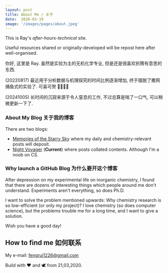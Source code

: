 ```yaml
---
layout: post
title: About Me / 关于
date:  2020-03-19
image: '/images/pages/about.jpeg'
---
```


This is Ray's _after-hours-technical_ site.

Useful resources shared or originally-developed will be repost here after well-organised.

你好, 这里是 Ray. 虽然是实验为主的无机化学专业, 但是还是很喜欢折腾有意思的东西.

(20220817) 最近用于分析数据与机理探究的时间比例逐渐增加, 终于摆脱了撒网捕鱼式的实验了. 可喜可贺 🎉🎉🎈🎈

(20241005) 长时间的沉寂来源于令人窒息的工作, 不过总算是喘了一口气, 可以稍微更新一下了.

### About My Blog 关于我的博客

There are two blogs:

- [Memories of the Starry Sky](https://rayray.moe) where my daily and chemistry-relevant posts will deposit.
- [Night Voyager](https://tkaray.github.io/) (**Current**) where posts collated contents. Although I'm a noob on CS.

### Why launch a GitHub Blog 为什么要开这个博客

After depression on my experimental life on inorganic chemistry, I found that there are dozens of interesting things which people around me don't understand. Experiments aren't everything, so does Ph.D.

I want to solve the problem mentioned upwards: Why chemistry research is so low-efficient (or only my project)? I love chemistry (so does computer science), but the problems trouble me for a long time, and I want to give a solution.

Wish you have a good day!

## How to find me 如何联系

My e-mail: fengrui1226@gmail.com

Build with ❤ and 🕊 from 21,03,2020.



